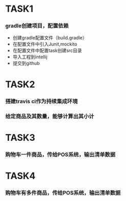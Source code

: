 # TASK1
### gradle创建项目，配置依赖
* 创建gradle配置文件（build.gradle）
* 在配置文件中引入Junit,mockito
* 在配置文件中配置task创建src目录
* 导入工程到intellij
* 提交到github

# TASK2
### 搭建travis ci作为持续集成环境
### 给定商品及其数量，能够计算出其小计

# TASK3
### 购物车一件商品，传给POS系统，输出清单数据

# TASK4
### 购物车有多件商品，传给POS系统，输出清单数据